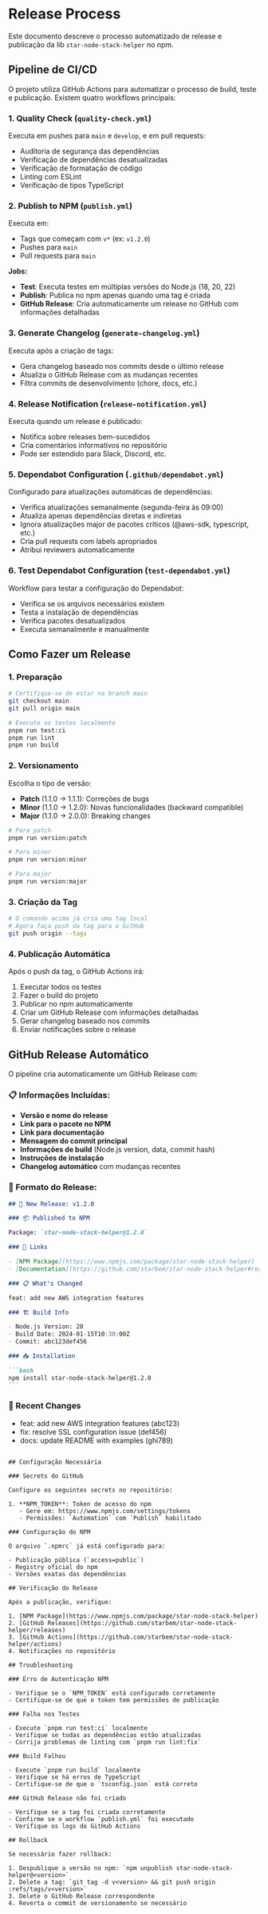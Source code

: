 # Release Process

Este documento descreve o processo automatizado de release e publicação da lib `star-node-stack-helper` no npm.

## Pipeline de CI/CD

O projeto utiliza GitHub Actions para automatizar o processo de build, teste e publicação. Existem quatro workflows principais:

### 1. Quality Check (`quality-check.yml`)

Executa em pushes para `main` e `develop`, e em pull requests:

- Auditoria de segurança das dependências
- Verificação de dependências desatualizadas
- Verificação de formatação de código
- Linting com ESLint
- Verificação de tipos TypeScript

### 2. Publish to NPM (`publish.yml`)

Executa em:

- Tags que começam com `v*` (ex: `v1.2.0`)
- Pushes para `main`
- Pull requests para `main`

**Jobs:**

- **Test**: Executa testes em múltiplas versões do Node.js (18, 20, 22)
- **Publish**: Publica no npm apenas quando uma tag é criada
- **GitHub Release**: Cria automaticamente um release no GitHub com informações detalhadas

### 3. Generate Changelog (`generate-changelog.yml`)

Executa após a criação de tags:

- Gera changelog baseado nos commits desde o último release
- Atualiza o GitHub Release com as mudanças recentes
- Filtra commits de desenvolvimento (chore, docs, etc.)

### 4. Release Notification (`release-notification.yml`)

Executa quando um release é publicado:

- Notifica sobre releases bem-sucedidos
- Cria comentários informativos no repositório
- Pode ser estendido para Slack, Discord, etc.

### 5. Dependabot Configuration (`.github/dependabot.yml`)

Configurado para atualizações automáticas de dependências:

- Verifica atualizações semanalmente (segunda-feira às 09:00)
- Atualiza apenas dependências diretas e indiretas
- Ignora atualizações major de pacotes críticos (@aws-sdk, typescript, etc.)
- Cria pull requests com labels apropriados
- Atribui reviewers automaticamente

### 6. Test Dependabot Configuration (`test-dependabot.yml`)

Workflow para testar a configuração do Dependabot:

- Verifica se os arquivos necessários existem
- Testa a instalação de dependências
- Verifica pacotes desatualizados
- Executa semanalmente e manualmente

## Como Fazer um Release

### 1. Preparação

```bash
# Certifique-se de estar na branch main
git checkout main
git pull origin main

# Execute os testes localmente
pnpm run test:ci
pnpm run lint
pnpm run build
```

### 2. Versionamento

Escolha o tipo de versão:

- **Patch** (1.1.0 → 1.1.1): Correções de bugs
- **Minor** (1.1.0 → 1.2.0): Novas funcionalidades (backward compatible)
- **Major** (1.1.0 → 2.0.0): Breaking changes

```bash
# Para patch
pnpm run version:patch

# Para minor
pnpm run version:minor

# Para major
pnpm run version:major
```

### 3. Criação da Tag

```bash
# O comando acima já cria uma tag local
# Agora faça push da tag para o GitHub
git push origin --tags
```

### 4. Publicação Automática

Após o push da tag, o GitHub Actions irá:

1. Executar todos os testes
2. Fazer o build do projeto
3. Publicar no npm automaticamente
4. Criar um GitHub Release com informações detalhadas
5. Gerar changelog baseado nos commits
6. Enviar notificações sobre o release

## GitHub Release Automático

O pipeline cria automaticamente um GitHub Release com:

### 📋 Informações Incluídas:

- **Versão e nome do release**
- **Link para o pacote no NPM**
- **Link para documentação**
- **Mensagem do commit principal**
- **Informações de build** (Node.js version, data, commit hash)
- **Instruções de instalação**
- **Changelog automático** com mudanças recentes

### 🎨 Formato do Release:

````markdown
## 🚀 New Release: v1.2.0

### 📦 Published to NPM

Package: `star-node-stack-helper@1.2.0`

### 🔗 Links

- [NPM Package](https://www.npmjs.com/package/star-node-stack-helper)
- [Documentation](https://github.com/starbem/star-node-stack-helper#readme)

### 📋 What's Changed

feat: add new AWS integration features

### 🏗️ Build Info

- Node.js Version: 20
- Build Date: 2024-01-15T10:30:00Z
- Commit: abc123def456

### 📥 Installation

```bash
npm install star-node-stack-helper@1.2.0
```
````

### 📝 Recent Changes

- feat: add new AWS integration features (abc123)
- fix: resolve SSL configuration issue (def456)
- docs: update README with examples (ghi789)

```

## Configuração Necessária

### Secrets do GitHub

Configure os seguintes secrets no repositório:

1. **NPM_TOKEN**: Token de acesso do npm
   - Gere em: https://www.npmjs.com/settings/tokens
   - Permissões: `Automation` com `Publish` habilitado

### Configuração do NPM

O arquivo `.npmrc` já está configurado para:

- Publicação pública (`access=public`)
- Registry oficial do npm
- Versões exatas das dependências

## Verificação do Release

Após a publicação, verifique:

1. [NPM Package](https://www.npmjs.com/package/star-node-stack-helper)
2. [GitHub Releases](https://github.com/starbem/star-node-stack-helper/releases)
3. [GitHub Actions](https://github.com/starbem/star-node-stack-helper/actions)
4. Notificações no repositório

## Troubleshooting

### Erro de Autenticação NPM

- Verifique se o `NPM_TOKEN` está configurado corretamente
- Certifique-se de que o token tem permissões de publicação

### Falha nos Testes

- Execute `pnpm run test:ci` localmente
- Verifique se todas as dependências estão atualizadas
- Corrija problemas de linting com `pnpm run lint:fix`

### Build Falhou

- Execute `pnpm run build` localmente
- Verifique se há erros de TypeScript
- Certifique-se de que o `tsconfig.json` está correto

### GitHub Release não foi criado

- Verifique se a tag foi criada corretamente
- Confirme se o workflow `publish.yml` foi executado
- Verifique os logs do GitHub Actions

## Rollback

Se necessário fazer rollback:

1. Despublique a versão no npm: `npm unpublish star-node-stack-helper@<version>`
2. Delete a tag: `git tag -d v<version> && git push origin :refs/tags/v<version>`
3. Delete o GitHub Release correspondente
4. Reverta o commit de versionamento se necessário
```
